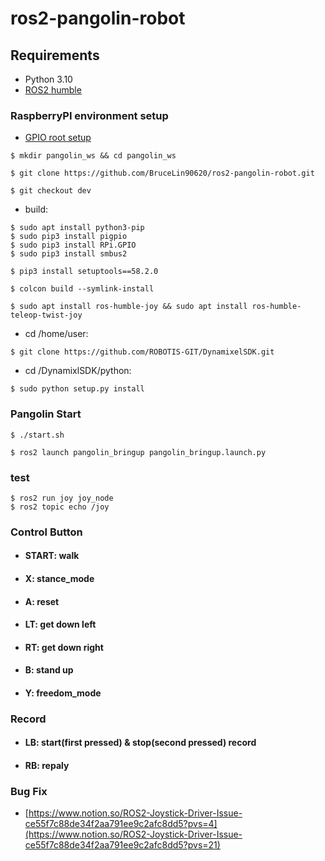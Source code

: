 # ros2-pangolin-robot

## **Requirements**

- Python 3.10
- [ROS2 humble](https://docs.ros.org/en/humble/Installation/Ubuntu-Install-Debians.html)

### RaspberryPI environment setup
- [GPIO root setup](https://forum.up-community.org/discussion/2141/solved-tutorial-gpio-i2c-spi-access-without-root-permissions)
```
$ mkdir pangolin_ws && cd pangolin_ws
```
```
$ git clone https://github.com/BruceLin90620/ros2-pangolin-robot.git
```
```
$ git checkout dev
```

- build: 
```
$ sudo apt install python3-pip
$ sudo pip3 install pigpio
$ sudo pip3 install RPi.GPIO
$ sudo pip3 install smbus2
```
```
$ pip3 install setuptools==58.2.0
```
```
$ colcon build --symlink-install
```
```
$ sudo apt install ros-humble-joy && sudo apt install ros-humble-teleop-twist-joy
``` 

- cd /home/user: 
```
$ git clone https://github.com/ROBOTIS-GIT/DynamixelSDK.git
```
- cd /DynamixlSDK/python: 
```
$ sudo python setup.py install
```


### Pangolin Start
```
$ ./start.sh
```
```
$ ros2 launch pangolin_bringup pangolin_bringup.launch.py
```

### test
```
$ ros2 run joy joy_node
$ ros2 topic echo /joy
```

### Control Button
* #### START: walk
* #### X: stance_mode
* #### A: reset
* #### LT: get down left
* #### RT: get down right
* #### B: stand up
* #### Y: freedom_mode

### Record
* #### LB: start(first pressed) & stop(second pressed) record
* #### RB: repaly 

### Bug Fix
- [https://www.notion.so/ROS2-Joystick-Driver-Issue-ce55f7c88de34f2aa791ee9c2afc8dd5?pvs=4](https://www.notion.so/ROS2-Joystick-Driver-Issue-ce55f7c88de34f2aa791ee9c2afc8dd5?pvs=21)